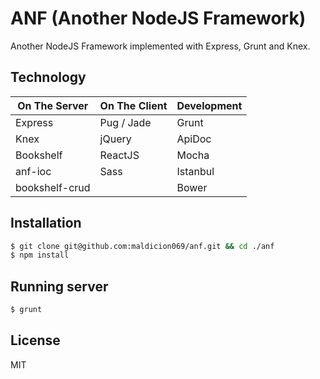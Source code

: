 # ANF (Another NodeJS Framework)
Another NodeJS Framework implemented with Express, Grunt and Knex.

## Technology

|  On The Server  |  On The Client   |  Development  |
| --------------- | ---------------- | ------------- |
| Express         | Pug / Jade	     | Grunt         |
| Knex            | jQuery   		 | ApiDoc        |
| Bookshelf       | ReactJS		     | Mocha         |
| anf-ioc         | Sass 	    	 | Istanbul      |
| bookshelf-crud  |				     | Bower	     |

## Installation
```bash
$ git clone git@github.com:maldicion069/anf.git && cd ./anf
$ npm install
```

## Running server
```bash
$ grunt
```
## License
MIT